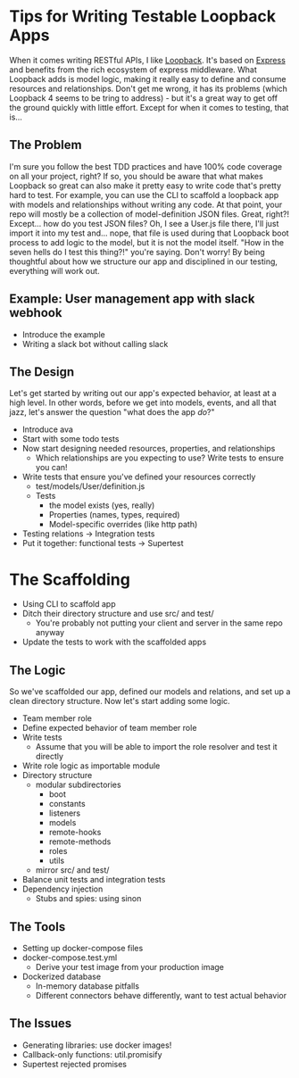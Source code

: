 # Tips for Writing Testable Loopback Apps

When it comes writing RESTful APIs, I like [Loopback](https://loopback.io/). It's based on [Express](https://expressjs.com/) and benefits from the rich ecosystem of express middleware. What Loopback adds is model logic, making it really easy to define and consume resources and relationships. Don't get me wrong, it has its problems (which Loopback 4 seems to be tring to address) - but it's a great way to get off the ground quickly with little effort. Except for when it comes to testing, that is...

## The Problem

I'm sure you follow the best TDD practices and have 100% code coverage on all your project, right? If so, you should be aware that what makes Loopback so great can also make it pretty easy to write code that's pretty hard to test. For example, you can use the CLI to scaffold a loopback app with models and relationships without writing any code. At that point, your repo will mostly be a collection of model-definition JSON files. Great, right?! Except... how do you test JSON files? Oh, I see a User.js file there, I'll just import it into my test and... nope, that file is used during that Loopback boot process to add logic to the model, but it is not the model itself. "How in the seven hells do I test this thing?!" you're saying. Don't worry! By being thoughtful about how we structure our app and disciplined in our testing, everything will work out.

## Example: User management app with slack webhook
* Introduce the example
* Writing a slack bot without calling slack

## The Design
Let's get started by writing out our app's expected behavior, at least at a high level. In other words, before we get into models, events, and all that jazz, let's answer the question "what does the app *do*?"

* Introduce ava
* Start with some todo tests
* Now start designing needed resources, properties, and relationships
    * Which relationships are you expecting to use? Write tests to ensure you can!
* Write tests that ensure you've defined your resources correctly
    * test/models/User/definition.js
    * Tests
        * the model exists (yes, really)
        * Properties (names, types, required)
        * Model-specific overrides (like http path)
* Testing relations -> Integration tests
* Put it together: functional tests -> Supertest

# The Scaffolding
* Using CLI to scaffold app
* Ditch their directory structure and use src/ and test/
    * You're probably not putting your client and server in the same repo anyway
* Update the tests to work with the scaffolded apps

## The Logic
So we've scaffolded our app, defined our models and relations, and set up a clean directory structure. Now let's start adding some logic.
* Team member role
* Define expected behavior of team member role
* Write tests
    * Assume that you will be able to import the role resolver and test it directly
* Write role logic as importable module
* Directory structure
    * modular subdirectories
        * boot
        * constants
        * listeners
        * models
        * remote-hooks
        * remote-methods
        * roles
        * utils
    * mirror src/ and test/
* Balance unit tests and integration tests
* Dependency injection
    * Stubs and spies: using sinon

## The Tools
* Setting up docker-compose files
* docker-compose.test.yml
    * Derive your test image from your production image
* Dockerized database
    * In-memory database pitfalls
    * Different connectors behave differently, want to test actual behavior

## The Issues
* Generating libraries: use docker images!
* Callback-only functions: util.promisify
* Supertest rejected promises
